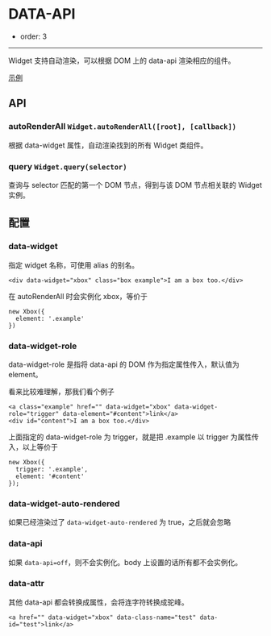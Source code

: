 # DATA-API

- order: 3

---

Widget 支持自动渲染，可以根据 DOM 上的 data-api 渲染相应的组件。

[示例](http://aralejs.org/widget/examples/auto-render.html)


## API

### autoRenderAll `Widget.autoRenderAll([root], [callback])`

根据 data-widget 属性，自动渲染找到的所有 Widget 类组件。

### query `Widget.query(selector)`

查询与 selector 匹配的第一个 DOM 节点，得到与该 DOM 节点相关联的 Widget 实例。

## 配置

### data-widget

指定 widget 名称，可使用 alias 的别名。

```
<div data-widget="xbox" class="box example">I am a box too.</div>
```

在 autoRenderAll 时会实例化 xbox，等价于

```
new Xbox({
  element: '.example'
})
```

### data-widget-role

data-widget-role 是指将 data-api 的 DOM 作为指定属性传入，默认值为 element。

看来比较难理解，那我们看个例子

```
<a class="example" href="" data-widget="xbox" data-widget-role="trigger" data-element="#content">link</a>
<div id="content">I am a box too.</div>
```

上面指定的 data-widget-role 为 trigger，就是把 .example 以 trigger 为属性传入，以上等价于

```
new Xbox({
  trigger: '.example',
  element: '#content'
});
```

### data-widget-auto-rendered

如果已经渲染过了 `data-widget-auto-rendered` 为 true，之后就会忽略

### data-api

如果 `data-api=off`，则不会实例化。body 上设置的话所有都不会实例化。 

### data-attr

其他 data-api 都会转换成属性，会将连字符转换成驼峰。

```
<a href="" data-widget="xbox" data-class-name="test" data-id="test">link</a>
```

